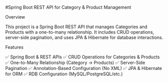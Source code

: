 #Spring Boot REST API for Category & Product Management

Overview

This project is a Spring Boot REST API that manages Categories and Products with a one-to-many relationship. It includes CRUD operations, server-side pagination, and uses JPA & Hibernate for database interactions.

Features

✅ Spring Boot & REST APIs
✅ CRUD Operations for Categories & Products
✅ One-to-Many Relationship (Category → Products)
✅ Server-Side Pagination
✅ Annotation-Based Configuration (No XML)
✅ JPA & Hibernate for ORM
✅ RDB Configuration (MySQL/PostgreSQL/etc.)
